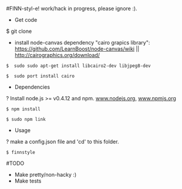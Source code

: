 #FINN-styl-e! work/hack in progress, please ignore :).
  
  - Get code
  
  $ git clone
  
  -  install node-canvas dependency "cairo grapics library": https://github.com/LearnBoost/node-canvas/wiki || http://cairographics.org/download/ 
  
    $  sudo sudo apt-get install libcairo2-dev libjpeg8-dev
  
    $  sudo port install cairo

  - Dependencies
  
  ? Install node.js >= v0.4.12 and npm. www.nodejs.org, www.npmjs.org
  
    $ npm install
  
    $ sudo npm link
  
  - Usage
  
  ? make a config.json file and 'cd' to this folder.
  
    $ finnstyle
  
  
#TODO
  - Make pretty/non-hacky :)
  - Make tests